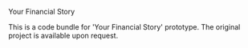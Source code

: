 
 Your Financial Story

  This is a code bundle for 'Your Financial Story' prototype. The original project is available upon request.


  
